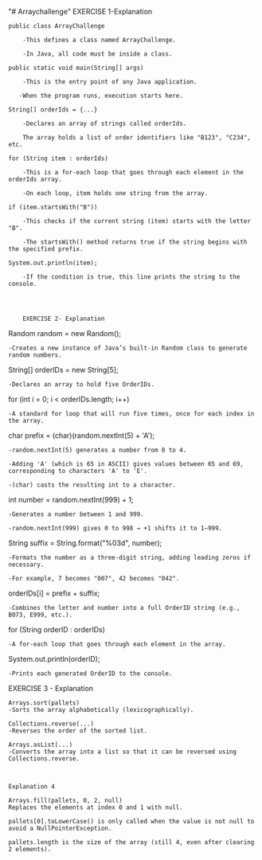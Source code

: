 "# Arraychallenge" 
EXERCISE 1-Explanation

    public class ArrayChallenge

        -This defines a class named ArrayChallenge.

        -In Java, all code must be inside a class.

    public static void main(String[] args)

        -This is the entry point of any Java application.

       -When the program runs, execution starts here.

    String[] orderIds = {...}

        -Declares an array of strings called orderIds.

        The array holds a list of order identifiers like "B123", "C234", etc.

    for (String item : orderIds)

        -This is a for-each loop that goes through each element in the orderIds array.

        -On each loop, item holds one string from the array.

    if (item.startsWith("B"))

        -This checks if the current string (item) starts with the letter "B".

        -The startsWith() method returns true if the string begins with the specified prefix.

    System.out.println(item);

        -If the condition is true, this line prints the string to the console.




        EXERCISE 2- Explanation

Random random = new Random();

    -Creates a new instance of Java’s built-in Random class to generate random numbers.

String[] orderIDs = new String[5];

    -Declares an array to hold five OrderIDs.

for (int i = 0; i < orderIDs.length; i++)

    -A standard for loop that will run five times, once for each index in the array.

char prefix = (char)(random.nextInt(5) + 'A');

    -random.nextInt(5) generates a number from 0 to 4.

    -Adding 'A' (which is 65 in ASCII) gives values between 65 and 69, corresponding to characters 'A' to 'E'.

    -(char) casts the resulting int to a character.

int number = random.nextInt(999) + 1;

    -Generates a number between 1 and 999.

    -random.nextInt(999) gives 0 to 998 → +1 shifts it to 1–999.

String suffix = String.format("%03d", number);

    -Formats the number as a three-digit string, adding leading zeros if necessary.

    -For example, 7 becomes "007", 42 becomes "042".

orderIDs[i] = prefix + suffix;

    -Combines the letter and number into a full OrderID string (e.g., B073, E999, etc.).

for (String orderID : orderIDs)

    -A for-each loop that goes through each element in the array.

System.out.println(orderID);

    -Prints each generated OrderID to the console.



    
EXERCISE 3 - Explanation

    Arrays.sort(pallets)
    -Sorts the array alphabetically (lexicographically).

    Collections.reverse(...)
    -Reverses the order of the sorted list.

    Arrays.asList(...)
    -Converts the array into a list so that it can be reversed using Collections.reverse.



    Explanation 4

    Arrays.fill(pallets, 0, 2, null)
    Replaces the elements at index 0 and 1 with null.

    pallets[0].toLowerCase() is only called when the value is not null to avoid a NullPointerException.

    pallets.length is the size of the array (still 4, even after clearing 2 elements).

